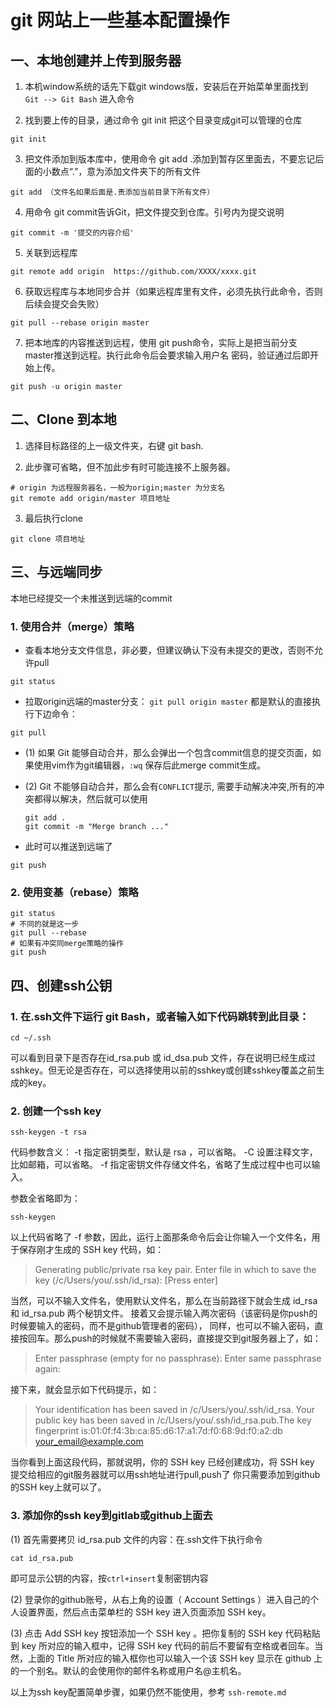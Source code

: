 # git 网站上一些基本配置操作

## 一、本地创建并上传到服务器

1. 本机window系统的话先下载git windows版，安装后在开始菜单里面找到  
`Git --> Git Bash` 进入命令

2. 找到要上传的目录，通过命令 git init 把这个目录变成git可以管理的仓库
```shell
git init
```

3. 把文件添加到版本库中，使用命令 git add .添加到暂存区里面去，不要忘记后面的小数点“.”，意为添加文件夹下的所有文件

```shell
git add （文件名如果后面是.责添加当前目录下所有文件）
```

4. 用命令 git commit告诉Git，把文件提交到仓库。引号内为提交说明
```shell
git commit -m '提交的内容介绍'
```

5. 关联到远程库
```shell
git remote add origin  https://github.com/XXXX/xxxx.git
```

6. 获取远程库与本地同步合并（如果远程库里有文件，必须先执行此命令，否则后续会提交会失败）
```shell
git pull --rebase origin master
```

7. 把本地库的内容推送到远程，使用 git push命令，实际上是把当前分支master推送到远程。执行此命令后会要求输入用户名 密码，验证通过后即开始上传。
```shell
git push -u origin master
```

## 二、Clone 到本地

1. 选择目标路径的上一级文件夹，右键 git bash.
    
2. 此步骤可省略，但不加此步有时可能连接不上服务器。

```shell
# origin 为远程服务器名，一般为origin;master 为分支名
git remote add origin/master 项目地址
```

3. 最后执行clone
```shell
git clone 项目地址
```

## 三、与远端同步

本地已经提交一个未推送到远端的commit

### 1. 使用合并（merge）策略

- 查看本地分支文件信息，非必要，但建议确认下没有未提交的更改，否则不允许pull
```shell
git status
```

- 拉取origin远端的master分支： `git pull origin master`
都是默认的直接执行下边命令：
```shell
git pull
```

- (1) 如果 Git 能够自动合并，那么会弹出一个包含commit信息的提交页面，如果使用vim作为git编辑器，`:wq` 保存后此merge commit生成。
- (2) Git 不能够自动合并，那么会有`CONFLICT`提示, 需要手动解决冲突,所有的冲突都得以解决，然后就可以使用

    ```shell
    git add .
    git commit -m "Merge branch ..."
    ```

- 此时可以推送到远端了

```shell
git push
```

### 2. 使用变基（rebase）策略

```shell
git status
# 不同的就是这一步
git pull --rebase
# 如果有冲突同merge策略的操作
git push
```

## 四、创建ssh公钥

### 1. 在.ssh文件下运行 git Bash，或者输入如下代码跳转到此目录：

```shell
cd ~/.ssh
```

可以看到目录下是否存在id_rsa.pub 或 id_dsa.pub 文件，存在说明已经生成过sshkey。但无论是否存在，可以选择使用以前的sshkey或创建sshkey覆盖之前生成的key。

### 2. 创建一个ssh key

```shell
ssh-keygen -t rsa
```

代码参数含义：
-t 指定密钥类型，默认是 rsa ，可以省略。
-C 设置注释文字，比如邮箱，可以省略。
-f 指定密钥文件存储文件名，省略了生成过程中也可以输入。

参数全省略即为：

```shell
ssh-keygen
```

以上代码省略了 -f 参数，因此，运行上面那条命令后会让你输入一个文件名，用于保存刚才生成的 SSH key 代码，如：

> Generating public/private rsa key pair.
> Enter file in which to save the key (/c/Users/you/.ssh/id_rsa): [Press enter]

当然，可以不输入文件名，使用默认文件名，那么在当前路径下就会生成 id_rsa 和 id_rsa.pub 两个秘钥文件。
接着又会提示输入两次密码（该密码是你push的时候要输入的密码，而不是github管理者的密码），
同样，也可以不输入密码，直接按回车。那么push的时候就不需要输入密码，直接提交到git服务器上了，如：

> Enter passphrase (empty for no passphrase): 
> Enter same passphrase again:

接下来，就会显示如下代码提示，如：

> Your identification has been saved in /c/Users/you/.ssh/id_rsa.
> Your public key has been saved in /c/Users/you/.ssh/id_rsa.pub.The key fingerprint is:01:0f:f4:3b:ca:85:d6:17:a1:7d:f0:68:9d:f0:a2:db your_email@example.com

当你看到上面这段代码，那就说明，你的 SSH key 已经创建成功，将 SSH key 提交给相应的git服务器就可以用ssh地址进行pull,push了
你只需要添加到github的SSH key上就可以了。

### 3. 添加你的ssh key到gitlab或github上面去

(1) 首先需要拷贝 id_rsa.pub 文件的内容：在.ssh文件下执行命令

```shell
cat id_rsa.pub
```
即可显示公钥的内容，按`ctrl+insert`复制密钥内容

(2) 登录你的github账号，从右上角的设置（ Account Settings ）进入自己的个人设置界面，然后点击菜单栏的 SSH key 进入页面添加 SSH key。

(3) 点击 Add SSH key 按钮添加一个 SSH key 。把你复制的 SSH key 代码粘贴到 key 所对应的输入框中，记得 SSH key 代码的前后不要留有空格或者回车。当然，上面的 Title 所对应的输入框你也可以输入一个该 SSH key 显示在 github 上的一个别名。默认的会使用你的邮件名称或用户名@主机名。

以上为ssh key配置简单步骤，如果仍然不能使用，参考
`ssh-remote.md`

